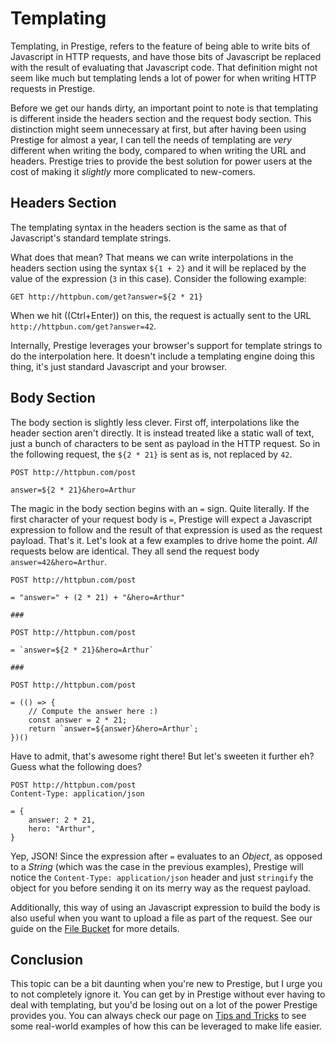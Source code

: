 # Templating

Templating, in Prestige, refers to the feature of being able to write bits of Javascript in HTTP requests, and have
those bits of Javascript be replaced with the result of evaluating that Javascript code. That definition might not seem
like much but templating lends a lot of power for when writing HTTP requests in Prestige.

Before we get our hands dirty, an important point to note is that templating is different inside the headers section and
the request body section. This distinction might seem unnecessary at first, but after having been using Prestige for
almost a year, I can tell the needs of templating are *very* different when writing the body, compared to when writing
the URL and headers. Prestige tries to provide the best solution for power users at the cost of making it *slightly*
more complicated to new-comers.

## Headers Section

The templating syntax in the headers section is the same as that of Javascript's standard template strings.

What does that mean? That means we can write interpolations in the headers section using the syntax `${1 + 2}` and it
will be replaced by the value of the expression (`3` in this case). Consider the following example:

```
GET http://httpbun.com/get?answer=${2 * 21}
```

When we hit ((Ctrl+Enter)) on this, the request is actually sent to the URL `http://httpbun.com/get?answer=42`.

Internally, Prestige leverages your browser's support for template strings to do the interpolation here. It doesn't
include a templating engine doing this thing, it's just standard Javascript and your browser.

## Body Section

The body section is slightly less clever. First off, interpolations like the header section aren't directly. It is
instead treated like a static wall of text, just a bunch of characters to be sent as payload in the HTTP request. So in
the following request, the `${2 * 21}` is sent as is, not replaced by `42`.

```
POST http://httpbun.com/post

answer=${2 * 21}&hero=Arthur
```

The magic in the body section begins with an `=` sign. Quite literally. If the first character of your request body is
`=`, Prestige will expect a Javascript expression to follow and the result of that expression is used as the request
payload. That's it. Let's look at a few examples to drive home the point. *All* requests below are identical. They all
send the request body `answer=42&hero=Arthur`.

```
POST http://httpbun.com/post

= "answer=" + (2 * 21) + "&hero=Arthur"

###

POST http://httpbun.com/post

= `answer=${2 * 21}&hero=Arthur`

###

POST http://httpbun.com/post

= (() => {
    // Compute the answer here :)
    const answer = 2 * 21;
    return `answer=${answer}&hero=Arthur`;
})()
```

Have to admit, that's awesome right there! But let's sweeten it further eh? Guess what the following does?

```
POST http://httpbun.com/post
Content-Type: application/json

= {
    answer: 2 * 21,
    hero: "Arthur",
}
```

Yep, JSON! Since the expression after `=` evaluates to an *Object*, as opposed to a *String* (which was the case in the
previous examples), Prestige will notice the `Content-Type: application/json` header and just `stringify` the object for
you before sending it on its merry way as the request payload.

Additionally, this way of using an Javascript expression to build the body is also useful when you want to upload a file
as part of the request. See our guide on the [File Bucket](./file-bucket.md) for more details.

## Conclusion

This topic can be a bit daunting when you're new to Prestige, but I urge you to not completely ignore it. You can get by
in Prestige without ever having to deal with templating, but you'd be losing out on a lot of the power Prestige provides
you. You can always check our page on [Tips and Tricks](../tips.md) to see some real-world examples of how this can be
leveraged to make life easier.
